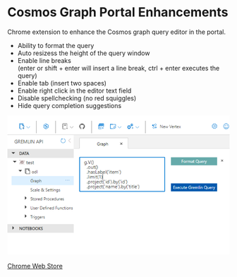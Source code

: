 # Cosmos Graph Portal Enhancements
Chrome extension to enhance the Cosmos graph query editor in the portal.

- Ability to format the query
- Auto resizess the height of the query window
- Enable line breaks  
  (enter or shift + enter will insert a line break, ctrl + enter executes the query)
- Enable tab (insert two spaces)
- Enable right click in the editor text field
- Disable spellchecking (no red squiggles)
- Hide query completion suggestions

![Screenshot](Screenshot.png)

[Chrome Web Store](https://chrome.google.com/webstore/detail/kafgakbjaooedlknboeegpjeiddfofpb)
